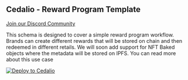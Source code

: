 ## Cedalio - Reward Program Template

[Join our Discord Community](https://discord.gg/kSdhmb9UUT)

This schema is designed to cover a simple reward program workflow. Brands can create different rewards that will be stored on chain and then redeemed in different retails. We will soon add support for NFT Baked objects where the metadata will be stored on IPFS. You can read more about this use case

[![Deploy to Cedalio](https://cedalio-static-content.s3.amazonaws.com/deploy-schema.png)](https://explorer.cedalio.io?email=github@cedalio.com)
</br>
